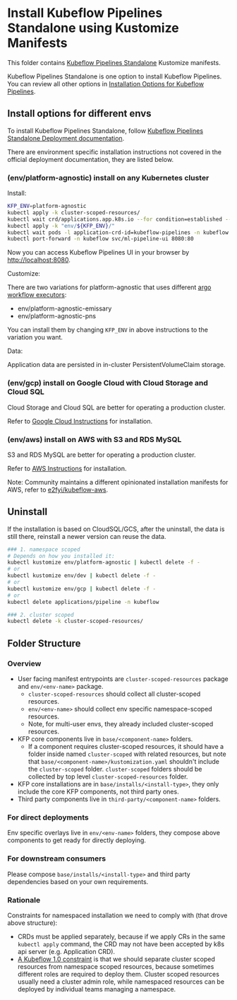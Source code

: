 # Install Kubeflow Pipelines Standalone using Kustomize Manifests

This folder contains [Kubeflow Pipelines Standalone](https://www.kubeflow.org/docs/components/pipelines/installation/standalone-deployment/)
Kustomize manifests.

Kubeflow Pipelines Standalone is one option to install Kubeflow Pipelines. You can review all other options in
[Installation Options for Kubeflow Pipelines](https://www.kubeflow.org/docs/components/pipelines/installation/overview/).

## Install options for different envs

To install Kubeflow Pipelines Standalone, follow [Kubeflow Pipelines Standalone Deployment documentation](https://www.kubeflow.org/docs/components/pipelines/installation/standalone-deployment/).

There are environment specific installation instructions not covered in the official deployment documentation, they are listed below.

### (env/platform-agnostic) install on any Kubernetes cluster

Install:

```bash
KFP_ENV=platform-agnostic
kubectl apply -k cluster-scoped-resources/
kubectl wait crd/applications.app.k8s.io --for condition=established --timeout=60s
kubectl apply -k "env/${KFP_ENV}/"
kubectl wait pods -l application-crd-id=kubeflow-pipelines -n kubeflow --for condition=Ready --timeout=1800s
kubectl port-forward -n kubeflow svc/ml-pipeline-ui 8080:80
```

Now you can access Kubeflow Pipelines UI in your browser by <http://localhost:8080>.

Customize:

There are two variations for platform-agnostic that uses different [argo workflow executors](https://argoproj.github.io/argo-workflows/workflow-executors/):

* env/platform-agnostic-emissary
* env/platform-agnostic-pns

You can install them by changing `KFP_ENV` in above instructions to the variation you want.

Data:

Application data are persisted in in-cluster PersistentVolumeClaim storage.

### (env/gcp) install on Google Cloud with Cloud Storage and Cloud SQL

Cloud Storage and Cloud SQL are better for operating a production cluster.

Refer to [Google Cloud Instructions](sample/README.md) for installation.

### (env/aws) install on AWS with S3 and RDS MySQL

S3 and RDS MySQL are better for operating a production cluster.

Refer to [AWS Instructions](env/aws/README.md) for installation.

Note: Community maintains a different opinionated installation manifests for AWS, refer to [e2fyi/kubeflow-aws](https://github.com/e2fyi/kubeflow-aws/tree/master/pipelines).

## Uninstall

If the installation is based on CloudSQL/GCS, after the uninstall, the data is still there,
reinstall a newer version can reuse the data.

```bash
### 1. namespace scoped
# Depends on how you installed it:
kubectl kustomize env/platform-agnostic | kubectl delete -f -
# or
kubectl kustomize env/dev | kubectl delete -f -
# or
kubectl kustomize env/gcp | kubectl delete -f -
# or
kubectl delete applications/pipeline -n kubeflow

### 2. cluster scoped
kubectl delete -k cluster-scoped-resources/
```

## Folder Structure

### Overview

* User facing manifest entrypoints are `cluster-scoped-resources` package and `env/<env-name>` package.
  * `cluster-scoped-resources` should collect all cluster-scoped resources.
  * `env/<env-name>` should collect env specific namespace-scoped resources.
  * Note, for multi-user envs, they already included cluster-scoped resources.
* KFP core components live in `base/<component-name>` folders.
  * If a component requires cluster-scoped resources, it should have a folder inside named `cluster-scoped` with related resources, but note that `base/<component-name>/kustomization.yaml` shouldn't include the `cluster-scoped` folder. `cluster-scoped` folders should be collected by top level `cluster-scoped-resources` folder.
* KFP core installations are in `base/installs/<install-type>`, they only include the core KFP components, not third party ones.
* Third party components live in `third-party/<component-name>` folders.

### For direct deployments

Env specific overlays live in `env/<env-name>` folders, they compose above components to get ready for directly deploying.

### For downstream consumers

Please compose `base/installs/<install-type>` and third party dependencies based on your own requirements.

### Rationale

Constraints for namespaced installation we need to comply with (that drove above structure):

* CRDs must be applied separately, because if we apply CRs in the same `kubectl apply` command, the CRD may not have been accepted by k8s api server (e.g. Application CRD).
* [A Kubeflow 1.0 constraint](https://github.com/kubeflow/pipelines/issues/2884#issuecomment-577158715) is that we should separate cluster scoped resources from namespace scoped resources, because sometimes different roles are required to deploy them. Cluster scoped resources usually need a cluster admin role, while namespaced resources can be deployed by individual teams managing a namespace.

